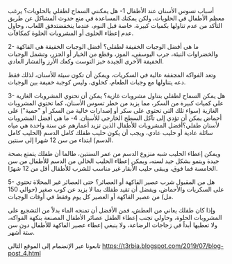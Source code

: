 أسباب تسوس الأسنان عند الأطفال
1- هل يمكنني السماح لطفلي بالحلويات؟
يرغب معظم الأطفال في الحلويات، ولكن يمكنك المساعدة في منع حدوث المشاكل عن طريق التأكد من عدم تناولها بكميات كبيرة، خاصة قبل النوم، عندما ينخفض ​​تدفق اللعاب، وحاول عدم إعطاء الحلوى أو المشروبات الحلوة كمكافآت.




2- ما هي أفضل الوجبات الخفيفة لطفلي؟
أفضل الوجبات الخفيفة هي الفاكهة والخضراوات النيئة، جرب اليوسفي، الموز، وقطع من الخيار أو الجزر، وتشمل الوجبات الخفيفة الأخرى الجيدة خبز التوست وكعك الأرز والفشار العادي.

وتعد الفواكه المجففة عالية في السكريات، ويمكن أن تكون سيئة للأسنان، لذلك فقط دعه يتناولها مع وجبات الطعام، كحلوى، وليس كوجبة خفيفة بين الوجبات.

3- هل يمكن السماح لطفلي بتناول مشروبات غازية؟
يمكن أن تحتوي المشروبات الغازية على كميات كبيرة من السكر، مما يزيد من خطر تسوس الأسنان، كما تحتوي المشروبات الغازية (سواء تلك التي تحتوي على سكر أو إصدارات خالية من السكر أو "حمية") على أحماض يمكن أن تؤدي إلى تآكل السطح الخارجي للأسنان.
4- ما هي أفضل المشروبات لأسنان طفلي؟أفضل المشروبات للأطفال الذين تزيد أعمارهم عن سنة واحدة هي مياه سائلة عادية أو حليب عادي، ويجب أن يكون حليب طفلك كامل الدسم (الحليب كامل الدسم) ابتداء من سن 12 شهرا إلى سنتين.

ويمكن إعطاء الحليب شبه منزوع الدسم من عمر السنتين، طالما أن طفلك يتمتع بصحة جيدة وينمو بشكل جيد لسنه، ويمكن إعطاء الحليب الخالي من الدسم للأطفال من سن الخامسة فما فوق، ويبقى حليب الأبقار غير مناسب للشرب للأطفال أقل من 12 شهرًا.

5- هل من المقبول شرب عصير الفاكهة أو العصائر؟
حتى العصائر غير المحلاة تحتوي على السكريات والأحماض، ويفضل أن تقيد طفلك بما لا يزيد عن كوب صغير (حوالي 150 مل) من عصير الفاكهة أو العصير كل يوم وفقط في أوقات الوجبات.

وإذا كان طفلك يعاني من العطش، فمن الأفضل أن تمنحه الماء بدلاً من التشجيع على  المشروبات الحلوة، وحاولي تجنب إعطاء الطفل عصائر الأطفال المصنعة بنكهة الفواكه، ولا تعطيها أبداً في زجاجات الرضاعة، ولا ينبغي إعطاء عصير الفاكهة للأطفال دون سن ستة أشهر.

تابعونا عبر الإنضمام إلى الموقع التالي
https://t3rbia.blogspot.com/2019/07/blog-post_4.html
